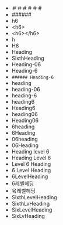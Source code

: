 - ＃＃＃＃＃＃
- \######
- h6
- \<h6>
- \<h6>\</h6>
- h
- H6
- Heading
- SixthHeading
- Heading-06
- Heading-6
- `###### Heading-6`
- heading
- heading-06
- heading-6
- heading6
- Heading6
- heading06
- Heading06
- 6heading
- 6Heading
- 06heading
- 06Heading
- Heading level 6
- Heading Level 6
- Level 6 Heading
- 6 Level Heading
- 6LevelHeading
- 6레벨헤딩
- 육레벨헤딩
- SixthLevelHeading
- SixthLvHeading
- SixLevelHeading
- SixLvHeading